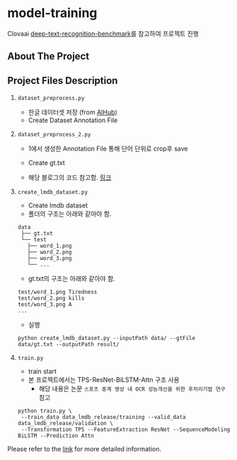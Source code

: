# model-training
Clovaai [deep-text-recognition-benchmark](https://github.com/clovaai/deep-text-recognition-benchmark)를 참고하여 프로젝트 진행
## About The Project

## Project Files Description
1. `dataset_preprocess.py`
    - 한글 데이터셋 저장 (from [AIHub](https://www.aihub.or.kr/aihubdata/data/view.do?currMenu=115&topMenu=100&aihubDataSe=realm&dataSetSn=81))
    - Create Dataset Annotation File
2. `dataset_preprocess_2.py`
    - 1에서 생성한 Annotation File 통해 단어 단위로 crop후 save
    - Create gt.txt
  
      
    - 해당 블로그의 코드 참고함. [링크](https://cvml.tistory.com/21?category=854254)
3. `create_lmdb_dataset.py`
   - Create lmdb dataset
   - 폴더의 구조는 아래와 같아야 함.
   ```
   data
    ├── gt.txt
    └── test
      ├── word_1.png
      ├── word_2.png
      ├── word_3.png
      └── ...
   ```
   -  gt.txt의 구조는 아래와 같아야 함.
   ```
   test/word_1.png Tiredness
   test/word_2.png kills
   test/word_3.png A
   ...
   ```
   - 실행
    ```
    python create_lmdb_dataset.py --inputPath data/ --gtFile data/gt.txt --outputPath result/
    ```   
4. `train.py`
   - train start
   - 본 프로젝트에서는 TPS-ResNet-BiLSTM-Attn 구조 사용
     - 해당 내용은 논문 `스포츠 중계 영상 내 OCR 성능개선을 위한 후처리기법 연구` 참고
    
    
   ```
   python train.py \
    --train_data data_lmdb_release/training --valid_data data_lmdb_release/validation \
    --Transformation TPS --FeatureExtraction ResNet --SequenceModeling BiLSTM --Prediction Attn
   ```


Please refer to the [link](https://github.com/clovaai/deep-text-recognition-benchmark) for more detailed information.
